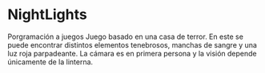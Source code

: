 # NightLights
Porgramación a juegos
Juego basado en una casa de terror. En este se puede encontrar distintos elementos tenebrosos, manchas de sangre y una luz roja parpadeante. 
La cámara es en primera persona y la visión depende únicamente de la linterna.
